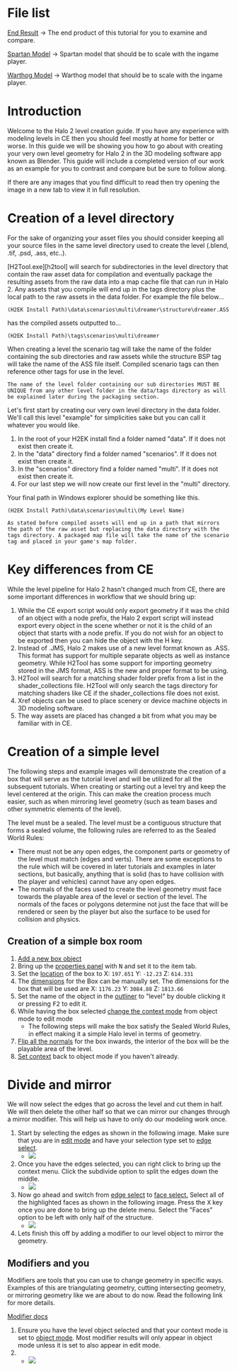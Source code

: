 # File list
[End Result](https://drive.google.com/file/d/1M7EEcknk2rla9Ysohbj47wdEiD_0aoyi/view?usp=sharing) -> The end product of this tutorial for you to examine and compare.

[Spartan Model](https://drive.google.com/file/d/12D7pe5I3z7gNfzdETvU0P3-hdhgMWW1w/view?usp=sharing) -> Spartan model that should be to scale with the ingame player.

[Warthog Model](https://drive.google.com/file/d/1gAiTezg-Am9St-v65Cqj2ub8N6PmY9hO/view?usp=sharing) -> Warthog model that should be to scale with the ingame player.

# Introduction
Welcome to the Halo 2 level creation guide. If you have any experience with modeling levels in CE then you should feel mostly at home for better or worse. In this guide we will be showing you how to go about with creating your very own level geometry for Halo 2 in the 3D modeling software app known as Blender. This guide will include a completed version of our work as an example for you to contrast and compare but be sure to follow along.

If there are any images that you find difficult to read then try opening the image in a new tab to view it in full resolution.

# Creation of a level directory
For the sake of organizing your asset files you should consider keeping all your source files in the same level directory used to create the level (.blend, .tif, .psd, .ass, etc..).

[H2Tool.exe][h2tool] will search for subdirectories in the level directory that contain the raw asset data for compilation and eventually package the resulting assets from the raw data into a map cache file that can run in Halo 2. Any assets that you compile will end up in the tags directory plus the local path to the raw assets in the data folder. For example the file below...

`(H2EK Install Path)\data\scenarios\multi\dreamer\structure\dreamer.ASS`

has the compiled assets outputted to...

`(H2EK Install Path)\tags\scenarios\multi\dreamer`

When creating a level the scenario tag will take the name of the folder containing the sub directories and raw assets while the structure BSP tag will take the name of the ASS file itself. Compiled scenario tags can then reference other tags for use in the level.

```.alert danger
The name of the level folder containing our sub directories MUST BE UNIQUE from any other level folder in the data/tags directory as will be explained later during the packaging section.
```

Let's first start by creating our very own level directory in the data folder. We'll call this level "example" for simplicities sake but you can call it whatever you would like.

1. In the root of your H2EK install find a folder named "data". If it does not exist then create it.
2. In the "data" directory find a folder named "scenarios". If it does not exist then create it.
3. In the "scenarios" directory find a folder named "multi". If it does not exist then create it.
4. For our last step we will now create our first level in the "multi" directory.

Your final path in Windows explorer should be something like this.

`(H2EK Install Path)\data\scenarios\multi\(My Level Name)`

```.alert info
As stated before compiled assets will end up in a path that mirrors the path of the raw asset but replacing the data directory with the tags directory. A packaged map file will take the name of the scenario tag and placed in your game's map folder.
```

# Key differences from CE
While the level pipeline for Halo 2 hasn't changed much from CE, there are some important differences in workflow that we should bring up:

1. While the CE export script would only export geometry if it was the child of an object with a node prefix, the Halo 2 export script will instead export every object in the scene whether or not it is the child of an object that starts with a node prefix. If you do not wish for an object to be exported then you can hide the object with the H key.
2. Instead of .JMS, Halo 2 makes use of a new level format known as .ASS. This format has support for multiple separate objects as well as instance geometry. While H2Tool has some support for importing geometry stored in the JMS format, ASS is the new and proper format to be using.
3. H2Tool will search for a matching shader folder prefix from a list in the shader_collections file. H2Tool will only search the tags directory for matching shaders like CE if the shader_collections file does not exist.
4. Xref objects can be used to place scenery or device machine objects in 3D modeling software.
5. The way assets are placed has changed a bit from what you may be familiar with in CE.

# Creation of a simple level
The following steps and example images will demonstrate the creation of a box that will serve as the tutorial level and will be utilized for all the subsequent tutorials.
When creating or starting out a level try and keep the level centered at the origin.  This can make the creation process much easier, such as when mirroring level geometry (such as team bases and other symmetric elements of the level).

The level must be a sealed. The level must be a contiguous structure that forms a sealed volume, the following rules are referred to as the Sealed World Rules:

* There must not be any open edges, the component parts or geometry of the level must match (edges and verts). There are some exceptions to the rule which will be covered in later tutorials and examples in later sections, but basically, anything that is solid (has to have collision with the player and vehicles) cannot have any open edges.
* The normals of the faces used to create the level geometry must face towards the playable area of the level or section of the level. The normals of the faces or polygons determine not just the face that will be rendered or seen by the player but also the surface to be used for collision and physics.

## Creation of a simple box room

1. [Add a new box object](https://docs.blender.org/manual/en/latest/editors/3dview/toolbar/add_cube.html)
2. Bring up the [properties panel](https://docs.blender.org/manual/en/latest/editors/3dview/sidebar.html) with <kbd>N</kbd> and set it to the item tab.
3. Set the [location](https://docs.blender.org/manual/en/latest/scene_layout/object/properties/transforms.html) of the box to X: `197.651` Y: `-12.23` Z: `614.331`
4. The [dimensions](https://docs.blender.org/manual/en/latest/scene_layout/object/properties/transforms.html) for the Box can be manually set. The dimensions for the box that will be used are X: `1176.23`  Y: `3084.88`  Z: `1813.66`
5. Set the name of the object in the [outliner](https://docs.blender.org/manual/en/latest/editors/outliner/introduction.html) to "level" by double clicking it or pressing <kbd>F2</kbd> to edit it.
6. While having the box selected [change the context mode](https://docs.blender.org/manual/en/latest/editors/3dview/modes.html) from object mode to edit mode
	* The following steps will make the box satisfy the Sealed World Rules, in effect making it a simple Halo level in terms of geometry.
7. [Flip all the normals](https://docs.blender.org/manual/en/latest/modeling/meshes/editing/mesh/normals.html#recalculate) for the box inwards, the interior of the box will be the playable area of the level.
8. [Set context](https://docs.blender.org/manual/en/latest/editors/3dview/modes.html) back to object mode if you haven't already.

# Divide and mirror

We will now select the edges that go across the level and cut them in half. We will then delete the other half so that we can mirror our changes through a mirror modifier. This will help us have to only do our modeling work once.

1. Start by selecting the edges as shown in the following image. Make sure that you are in [edit mode](https://docs.blender.org/manual/en/latest/editors/3dview/modes.html) and have your selection type set to [edge select](https://docs.blender.org/manual/en/latest/modeling/meshes/selecting/introduction.html).
	* ![](A.png)
2. Once you have the edges selected, you can right click to bring up the context menu. Click the subdivide option to split the edges down the middle.
	* ![](B.png)
3. Now go ahead and switch from [edge select](https://docs.blender.org/manual/en/latest/modeling/meshes/selecting/introduction.html) to [face select.](https://docs.blender.org/manual/en/latest/modeling/meshes/selecting/introduction.html) Select all of the highlighted faces as shown in the following image. Press the <kbd>X</kbd> key once you are done to bring up the delete menu. Select the "Faces" option to be left with only half of the structure.
	* ![](C.png)
4. Lets finish this off by adding a modifier to our level object to mirror the geometry.

## Modifiers and you
Modifiers are tools that you can use to change geometry in specific ways. Examples of this are triangulating geometry, cutting intersecting geometry, or mirroring geometry like we are about to do now. Read the following link for more details.

[Modifier docs](https://docs.blender.org/manual/en/latest/modeling/modifiers/introduction.html)

1. Ensure you have the level object selected and that your context mode is set to [object mode](https://docs.blender.org/manual/en/latest/editors/3dview/modes.html). Most modifier results will only appear in object mode unless it is set to also appear in edit mode.
2.
	* ![](D.png)
